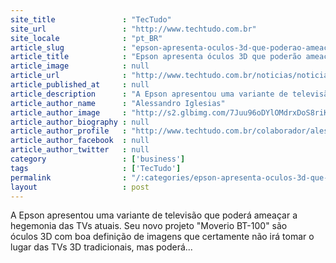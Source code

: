 ```yaml
---
site_title               : "TecTudo"
site_url                 : "http://www.techtudo.com.br"
site_locale              : "pt_BR"
article_slug             : "epson-apresenta-oculos-3d-que-poderao-ameacar-segmento-de-televisores"
article_title            : "Epson apresenta óculos 3D que poderão ameaçar segmento de televisores"
article_image            : null
article_url              : "http://www.techtudo.com.br/noticias/noticia/2011/12/epson-apresenta-oculos-3d-que-podera-ameacar-segmento-de-televisores.html"
article_published_at     : null
article_description      : "A Epson apresentou uma variante de televisão que poderá ameaçar a hegemonia das TVs atuais. Seu novo projeto 'Moverio BT-100' são óculos 3D com boa definição de imagens que certamente não irá tomar o lugar das TVs 3D tradicionais, mas poderá..."
article_author_name      : "Alessandro Iglesias"
article_author_image     : "http://s2.glbimg.com/7Juu96oDYlOMdrxDoS8riK50z0Q=/30x30/s2.glbimg.com/vgtxeI8BynB8kzJ98f3NC1EpHFY=/0x0:140x140/75x75/s.glbimg.com/po/tt2/f/original/2013/01/23/alessandro-iglesias-2.jpg"
article_author_biography : null
article_author_profile   : "http://www.techtudo.com.br/colaborador/alessandro-iglesias.html"
article_author_facebook  : null
article_author_twitter   : null
category                 : ['business']
tags                     : ['TecTudo']
permalink                : "/:categories/epson-apresenta-oculos-3d-que-poderao-ameacar-segmento-de-televisores/"
layout                   : post
---
```


A Epson apresentou uma variante de televisão que poderá ameaçar a hegemonia das TVs atuais. Seu novo projeto "Moverio BT-100" são óculos 3D com boa definição de imagens que certamente não irá tomar o lugar das TVs 3D tradicionais, mas poderá...
